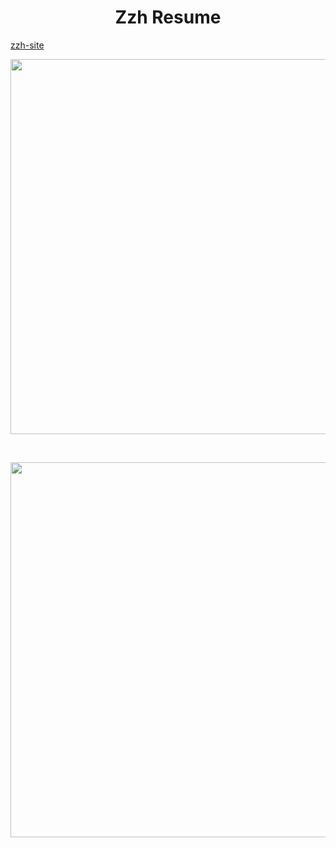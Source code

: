 <h1 align="center"> Zzh Resume </h1>

<a style="text-align:center;"  href="https://zzh-site.netlify.app/" >zzh-site</a>

<p align="center">
<img src="https://s2.loli.net/2023/05/27/4wK6OJUEzYSfC9T.png" width="600"/>
</p>
<br>
<p align="center">
<img src="https://s2.loli.net/2023/05/27/AQcnWl2fv7ze6ik.png" width="600"/>
</p>
<br>

